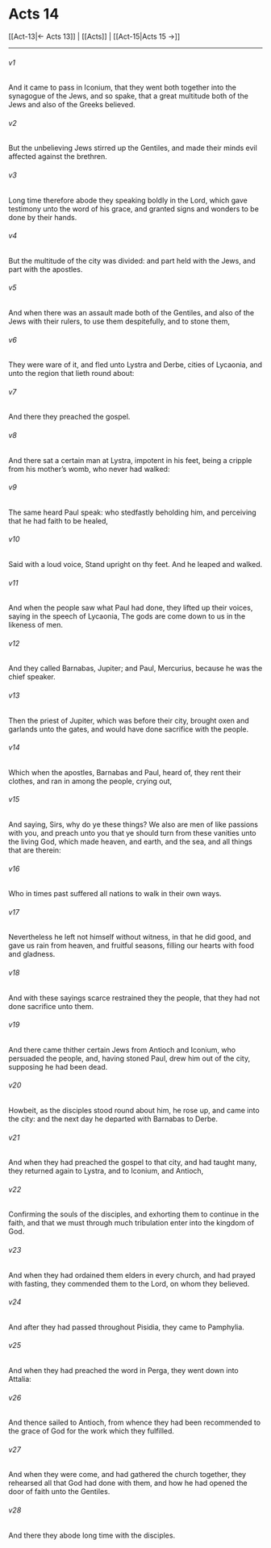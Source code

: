 # Acts 14

[[Act-13|← Acts 13]] | [[Acts]] | [[Act-15|Acts 15 →]]
***

###### v1
And it came to pass in Iconium, that they went both together into the synagogue of the Jews, and so spake, that a great multitude both of the Jews and also of the Greeks believed.
###### v2
But the unbelieving Jews stirred up the Gentiles, and made their minds evil affected against the brethren.
###### v3
Long time therefore abode they speaking boldly in the Lord, which gave testimony unto the word of his grace, and granted signs and wonders to be done by their hands.
###### v4
But the multitude of the city was divided: and part held with the Jews, and part with the apostles.
###### v5
And when there was an assault made both of the Gentiles, and also of the Jews with their rulers, to use them despitefully, and to stone them,
###### v6
They were ware of it, and fled unto Lystra and Derbe, cities of Lycaonia, and unto the region that lieth round about:
###### v7
And there they preached the gospel.
###### v8
And there sat a certain man at Lystra, impotent in his feet, being a cripple from his mother’s womb, who never had walked:
###### v9
The same heard Paul speak: who stedfastly beholding him, and perceiving that he had faith to be healed,
###### v10
Said with a loud voice, Stand upright on thy feet. And he leaped and walked.
###### v11
And when the people saw what Paul had done, they lifted up their voices, saying in the speech of Lycaonia, The gods are come down to us in the likeness of men.
###### v12
And they called Barnabas, Jupiter; and Paul, Mercurius, because he was the chief speaker.
###### v13
Then the priest of Jupiter, which was before their city, brought oxen and garlands unto the gates, and would have done sacrifice with the people.
###### v14
Which when the apostles, Barnabas and Paul, heard of, they rent their clothes, and ran in among the people, crying out,
###### v15
And saying, Sirs, why do ye these things? We also are men of like passions with you, and preach unto you that ye should turn from these vanities unto the living God, which made heaven, and earth, and the sea, and all things that are therein:
###### v16
Who in times past suffered all nations to walk in their own ways.
###### v17
Nevertheless he left not himself without witness, in that he did good, and gave us rain from heaven, and fruitful seasons, filling our hearts with food and gladness.
###### v18
And with these sayings scarce restrained they the people, that they had not done sacrifice unto them.
###### v19
And there came thither certain Jews from Antioch and Iconium, who persuaded the people, and, having stoned Paul, drew him out of the city, supposing he had been dead.
###### v20
Howbeit, as the disciples stood round about him, he rose up, and came into the city: and the next day he departed with Barnabas to Derbe.
###### v21
And when they had preached the gospel to that city, and had taught many, they returned again to Lystra, and to Iconium, and Antioch,
###### v22
Confirming the souls of the disciples, and exhorting them to continue in the faith, and that we must through much tribulation enter into the kingdom of God.
###### v23
And when they had ordained them elders in every church, and had prayed with fasting, they commended them to the Lord, on whom they believed.
###### v24
And after they had passed throughout Pisidia, they came to Pamphylia.
###### v25
And when they had preached the word in Perga, they went down into Attalia:
###### v26
And thence sailed to Antioch, from whence they had been recommended to the grace of God for the work which they fulfilled.
###### v27
And when they were come, and had gathered the church together, they rehearsed all that God had done with them, and how he had opened the door of faith unto the Gentiles.
###### v28
And there they abode long time with the disciples. 
